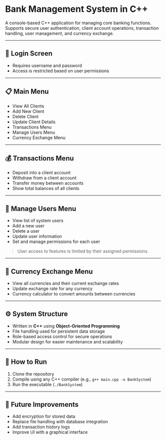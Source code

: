 # Bank Management System in C++

A console-based C++ application for managing core banking functions.  
Supports secure user authentication, client account operations, transaction handling, user management, and currency exchange.

---

## 🔐 Login Screen

- Requires username and password  
- Access is restricted based on user permissions  

---

## 📋 Main Menu

- View All Clients  
- Add New Client  
- Delete Client  
- Update Client Details  
- Transactions Menu  
- Manage Users Menu  
- Currency Exchange Menu  

---

## 💰 Transactions Menu

- Deposit into a client account  
- Withdraw from a client account  
- Transfer money between accounts  
- Show total balances of all clients  

---

## 👤 Manage Users Menu

- View list of system users  
- Add a new user  
- Delete a user  
- Update user information  
- Set and manage permissions for each user  

> User access to features is limited by their assigned permissions.

---

## 💱 Currency Exchange Menu

- View all currencies and their current exchange rates  
- Update exchange rate for any currency  
- Currency calculator to convert amounts between currencies  

---

## ⚙️ System Structure

- Written in **C++** using **Object-Oriented Programming**  
- File handling used for persistent data storage  
- Role-based access control for secure operations  
- Modular design for easier maintenance and scalability  

---

## 📝 How to Run

1. Clone the repository  
2. Compile using any C++ compiler (e.g., `g++ main.cpp -o BankSystem`)  
3. Run the executable (`./BankSystem`)  

---

## 📌 Future Improvements

- Add encryption for stored data  
- Replace file handling with database integration  
- Add transaction history logs  
- Improve UI with a graphical interface  

